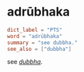 # adrūbhaka

``` toml
dict_label = "PTS"
word = "adrūbhaka"
summary = "see dubbha."
see_also = ["dubbha"]
```

see *[dubbha](dubbha.md)*.

